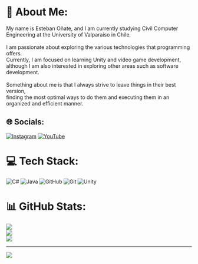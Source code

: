 # 💫 About Me:
My name is Esteban Oñate, and I am currently studying Civil Computer Engineering at the University of Valparaíso in Chile.<br><br>I am passionate about exploring the various technologies that programming offers. <br>Currently, I am focused on learning Unity and video game development, although I am also interested in exploring other areas such as software development.<br><br>Something about me is that I always strive to leave things in their best version, <br>finding the most optimal ways to do them and executing them in an organized and efficient manner.


## 🌐 Socials:
[![Instagram](https://img.shields.io/badge/Instagram-%23E4405F.svg?logo=Instagram&logoColor=white)](https://instagram.com/onate_zzz) [![YouTube](https://img.shields.io/badge/YouTube-%23FF0000.svg?logo=YouTube&logoColor=white)](https://youtube.com/@MorphyCD) 

# 💻 Tech Stack:
![C#](https://img.shields.io/badge/c%23-%23239120.svg?style=flat-square&logo=csharp&logoColor=white) ![Java](https://img.shields.io/badge/java-%23ED8B00.svg?style=flat-square&logo=openjdk&logoColor=white) ![GitHub](https://img.shields.io/badge/github-%23121011.svg?style=flat-square&logo=github&logoColor=white) ![Git](https://img.shields.io/badge/git-%23F05033.svg?style=flat-square&logo=git&logoColor=white) ![Unity](https://img.shields.io/badge/unity-%23000000.svg?style=flat-square&logo=unity&logoColor=white)
# 📊 GitHub Stats:
![](https://github-readme-stats.vercel.app/api?username=Morphy137&theme=radical&hide_border=false&include_all_commits=true&count_private=false)<br/>
![](https://github-readme-streak-stats.herokuapp.com/?user=Morphy137&theme=radical&hide_border=false)<br/>
![](https://github-readme-stats.vercel.app/api/top-langs/?username=Morphy137&theme=radical&hide_border=false&include_all_commits=true&count_private=false&layout=compact)

---
[![](https://visitcount.itsvg.in/api?id=Morphy137&icon=2&color=10)](https://visitcount.itsvg.in)
